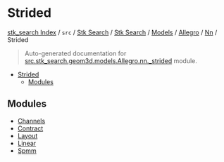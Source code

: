 # Strided

[stk_search Index](../../../../../../../README.md#stk_search-index) / `src` / [Stk Search](../../../../../index.md#stk-search) / [Stk Search](../../../../../index.md#stk-search) / [Models](../../../index.md#models) / [Allegro](../../index.md#allegro) / [Nn](../index.md#nn) / Strided

> Auto-generated documentation for [src.stk_search.geom3d.models.Allegro.nn._strided](https://github.com/mohammedazzouzi15/STK_search/blob/main/src/stk_search/geom3d/models/Allegro/nn/_strided/__init__.py) module.

- [Strided](#strided)
  - [Modules](#modules)

## Modules

- [Channels](./_channels.md)
- [Contract](./_contract.md)
- [Layout](./_layout.md)
- [Linear](./_linear.md)
- [Spmm](./_spmm.md)